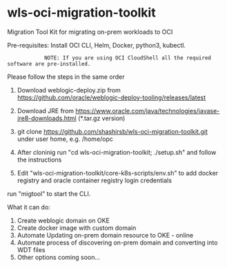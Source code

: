 # wls-oci-migration-toolkit
Migration Tool Kit for migrating on-prem workloads to OCI 

Pre-requisites: Install OCI CLI, Helm, Docker, python3, kubectl. 

                NOTE: If you are using OCI CloudShell all the required software are pre-installed.

Please follow the steps in the same order

 1. Download weblogic-deploy.zip from https://github.com/oracle/weblogic-deploy-tooling/releases/latest

 2. Download JRE from https://www.oracle.com/java/technologies/javase-jre8-downloads.html (*.tar.gz version)

 3. git clone https://github.com/shashirsb/wls-oci-migration-toolkit.git under user home, e.g. /home/opc

 4. After cloninig run "cd wls-oci-migration-toolkit; ./setup.sh" and follow the instructions

 5. Edit "wls-oci-migration-toolkit/core-k8s-scripts/env.sh" to add docker registry and oracle container registry login credentials

run "migtool" to start the CLI.


What it can do:

1. Create weblogic domain on OKE
2. Create docker image with custom domain
3. Automate Updating on-prem domain resource to OKE - online
4. Automate process of discovering on-prem domain and converting into WDT files
5. Other options coming soon...

